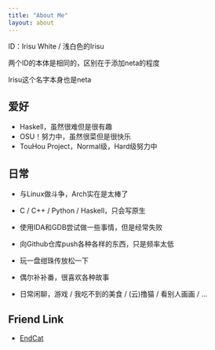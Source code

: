 ```yaml
---
title: "About Me"
layout: about
---
```


ID：Irisu White / 浅白色的Irisu

两个ID的本体是相同的，区别在于添加neta的程度

Irisu这个名字本身也是neta

## 爱好

* Haskell，虽然很难但是很有趣
* OSU！努力中，虽然很菜但是很快乐
* TouHou Project，Normal级，Hard级努力中

## 日常

* 与Linux做斗争，Arch实在是太棒了
* C / C++ / Python / Haskell，只会写原生
* 使用IDA和GDB尝试做一些事情，但是经常失败
* 向Github仓库push各种各样的东西，只是频率太低

* 玩一盘绀珠传放松一下
* 偶尔补补番，很喜欢各种故事
* 日常闲聊，游戏 / 我吃不到的美食 / (云)撸猫 / 看别人画画 / ...

## Friend Link

* [EndCat](http://endcat.cn/kanna/)

